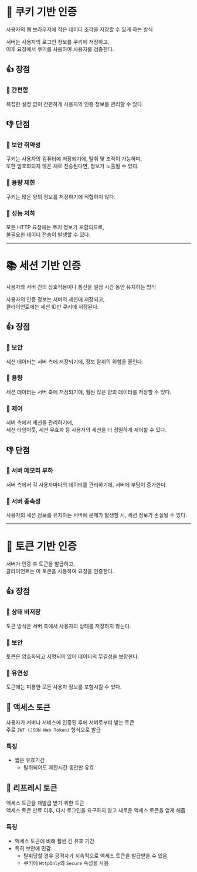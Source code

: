 # 🍪 쿠키 기반 인증

사용자의 웹 브라우저에 작은 데이터 조각을 저장할 수 있게 하는 방식  

서버는 사용자의 로그인 정보를 쿠키에 저장하고,  
이후 요청에서 쿠키를 사용하여 사용자를 검증한다.  
 
## 👍 장점

### 📌 간편함
복잡한 설정 없이 간편하게 사용자의 인증 정보를 관리할 수 있다.  

## 👎️ 단점

### 📌 보안 취약성
쿠키는 사용자의 컴퓨터에 저장되기에, 탈취 및 조작이 가능하며,  
또한 암호화되지 않은 채로 전송된다면, 정보가 노출될 수 있다.  

### 📌 용량 제한
쿠키는 많은 양의 정보를 저장하기에 적합하지 않다.  

### 📌 성능 저하
모든 HTTP 요청에는 쿠키 정보가 포함되므로,  
불필요한 데이터 전송이 발생할 수 있다.  

---
# 📚️ 세션 기반 인증

사용자와 서버 간의 상호작용이나 통신을 일정 시간 동안 유지하는 방식  

사용자의 인증 정보는 서버의 세션에 저장되고,  
클라이언트에는 세션 ID만 쿠키에 저장된다.  
 
## 👍 장점

### 📌 보안
세션 데이터는 서버 측에 저장되기에, 정보 탈취의 위험을 줄인다.  

### 📌 용량
세션 데이터는 서버 측에 저장되기에, 훨씬 많은 양의 데이터를 저장할 수 있다.  

### 📌 제어
서버 측에서 세션을 관리하기에,  
세션 타임아웃, 세션 무효화 등 사용자의 세션을 더 정밀하게 제어할 수 있다.  

## 👎️ 단점

### 📌 서버 메모리 부하
서버 측에서 각 사용자마다의 데이터를 관리하기에, 서버에 부담이 증가한다.  

### 📌 서버 종속성
사용자의 세션 정보를 유지하는 서버에 문제가 발생할 시, 세션 정보가 손실될 수 있다.  

---
# 🥚 토큰 기반 인증

서버가 인증 후 토큰을 발급하고,  
클라이언트는 이 토큰을 사용하여 요청을 인증한다.

## 👍 장점

### 📌 상태 비저장
토큰 방식은 서버 측에서 사용자의 상태를 저장하지 않는다.  

### 📌 보안
토큰은 암호화되고 서명되어 있어 데이터의 무결성을 보장한다.  

### 📌 유연성
토큰에는 피룡한 모든 사용자 정보를 포함시킬 수 있다.  

## 🥚 액세스 토큰
사용자가 서버나 서비스에 인증된 후에 서버로부터 받는 토큰  
주로 `JWT (JSON Web Token)` 형식으로 발급  

### 특징
- 짧은 유효기간  
  - 탈취되어도 제한시간 동안만 유효

## 🥚 리프레시 토큰
액세스 토큰을 재발급 받기 위한 토큰  
액세스 토큰 만료 이후, 다시 로그인을 요구하지 않고 새로운 액세스 토큰을 얻게 해줌  

### 특징
- 액세스 토큰에 비해 훨씬 긴 유효 기간  
- 특히 보안에 민감  
  - 탈취당할 경우 공격자가 지속적으로 액세스 토큰을 발급받을 수 있음 
  - 쿠키에 `HttpOnly`와 `Secure` 속성을 사용
